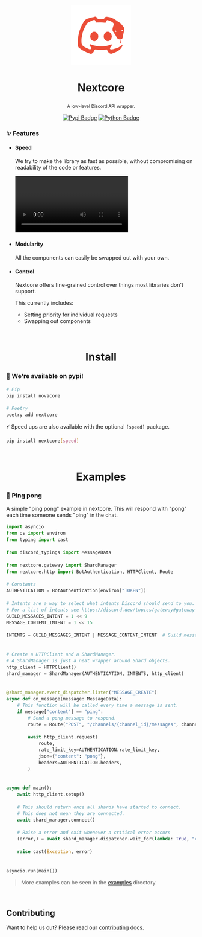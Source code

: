 <div align="center">

  <img alt="" src="docs/_static/logo.svg" width="160px"/>
  
  # Nextcore
  <sub>A low-level Discord API wrapper.</sub>

  [![Pypi Badge](https://img.shields.io/pypi/v/nextcore?style=flat)](https://pypi.org/project/nextcore "We're on pypi!")
  [![Python Badge](https://img.shields.io/pypi/pyversions/nextcore?style=flat)](https://pypi.org/project/nextcore "Supported python versions.")

</div>

### ✨ Features

- #### Speed

  We try to make the library as fast as possible, without compromising on readability of the code or features.
  
  <video src="https://user-images.githubusercontent.com/35035079/172221406-b8d618e6-75fd-45d4-a470-62aeeab5bc0a.mp4" />

- #### Modularity

  All the components can easily be swapped out with your own.

- #### Control

  Nextcore offers fine-grained control over things most libraries don't support.  
  
  This currently includes:  
  - Setting priority for individual requests
  - Swapping out components

<br>

<div align="center">

  # Install
  
</div>

### 🎉 We're available on pypi!
```sh
# Pip
pip install novacore

# Poetry
poetry add nextcore
```
⚡ Speed ups are also available with the optional ``[speed]`` package.
```sh
pip install nextcore[speed]
```
<br>

<div align="center">

  # Examples
  
</div>

### 🏓 Ping pong
A simple "ping pong" example in nextcore.
This will respond with "pong" each time someone sends "ping" in the chat.
```py
import asyncio
from os import environ
from typing import cast

from discord_typings import MessageData

from nextcore.gateway import ShardManager
from nextcore.http import BotAuthentication, HTTPClient, Route

# Constants
AUTHENTICATION = BotAuthentication(environ["TOKEN"])

# Intents are a way to select what intents Discord should send to you.
# For a list of intents see https://discord.dev/topics/gateway#gateway-intents
GUILD_MESSAGES_INTENT = 1 << 9
MESSAGE_CONTENT_INTENT = 1 << 15

INTENTS = GUILD_MESSAGES_INTENT | MESSAGE_CONTENT_INTENT  # Guild messages and message content intents.


# Create a HTTPClient and a ShardManager.
# A ShardManager is just a neat wrapper around Shard objects.
http_client = HTTPClient()
shard_manager = ShardManager(AUTHENTICATION, INTENTS, http_client)


@shard_manager.event_dispatcher.listen("MESSAGE_CREATE")
async def on_message(message: MessageData):
    # This function will be called every time a message is sent.
    if message["content"] == "ping":
        # Send a pong message to respond.
        route = Route("POST", "/channels/{channel_id}/messages", channel_id=message["channel_id"])

        await http_client.request(
            route,
            rate_limit_key=AUTHENTICATION.rate_limit_key,
            json={"content": "pong"},
            headers=AUTHENTICATION.headers,
        )


async def main():
    await http_client.setup()

    # This should return once all shards have started to connect.
    # This does not mean they are connected.
    await shard_manager.connect()

    # Raise a error and exit whenever a critical error occurs
    (error,) = await shard_manager.dispatcher.wait_for(lambda: True, "critical")

    raise cast(Exception, error)


asyncio.run(main())
```

> More examples can be seen in the [examples](examples/) directory.

<br>

## Contributing
Want to help us out? Please read our [contributing](https://nextcore.readthedocs.io/en/latest/contributing/getting_started.html) docs.
